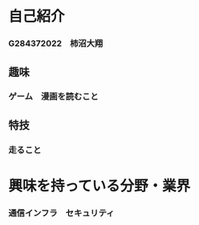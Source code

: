 # 自己紹介

### G284372022　柿沼大翔
## 趣味
### ゲーム　漫画を読むこと
## 特技
### 走ること

# 興味を持っている分野・業界

### 通信インフラ　セキュリティ
